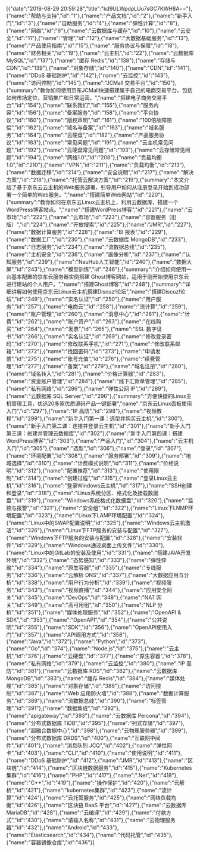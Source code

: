 [{"date":"2018-08-29 20:59:28","title":"kd9ULWpdpLUu7sGC7KWH8A=="},{"name":"帮助与支持","id":"1"},{"name":"产品文档","id":"2"},{"name":"新手入门","id":"3"},{"name":"自助服务","id":"4"},{"name":"弹性计算","id":"8"},{"name":"网络","id":"9"},{"name":"云数据库与缓存","id":"10"},{"name":"云安全","id":"11"},{"name":"管理","id":"12"},{"name":"大数据基础服务","id":"13"},{"name":"产品使用指南","id":"15"},{"name":"服务协议与保障","id":"18"},{"name":"财务相关","id":"19"},{"name":"云主机","id":"22"},{"name":"云数据库 MySQL","id":"137"},{"name":"缓存 Redis","id":"138"},{"name":"存储与CDN","id":"139"},{"name":"对象存储","id":"140"},{"name":"CDN","id":"141"},{"name":"DDoS 基础防护","id":"142"},{"name":"云监控","id":"143"},{"name":"访问控制","id":"145"},{"name":"JCMall 交易平台","id":"150"},{"summary":"教你如何使用京东JCMall快速搭建属于自己的电商交易平台。包括如何市场定位，营销推广和日常运营。","name":"搭建电子商务交易平台","id":"154"},{"name":"联系我们","id":"155"},{"name":"服务内容","id":"156"},{"name":"备案服务","id":"158"},{"name":"平台协议","id":"160"},{"name":"版权声明","id":"161"},{"name":"100倍故障赔偿","id":"162"},{"name":"域名与备案","id":"163"},{"name":"域名服务","id":"164"},{"name":"云硬盘","id":"182"},{"name":"产品服务协议","id":"183"},{"name":"常见问题","id":"191"},{"name":"云主机常见问题","id":"192"},{"name":"云硬盘常见问题","id":"193"},{"name":"云存储常见问题","id":"194"},{"name":"网络1.0","id":"208"},{"name":"负载均衡1.0","id":"210"},{"name":"VPN","id":"211"},{"name":"负载均衡","id":"213"},{"name":"数据迁移","id":"214"},{"name":"安全说明","id":"217"},{"name":"解决方案","id":"218"},{"name":"托管云解决方案","id":"219"},{"summary":"本文介绍了基于京东云云主机的Web服务部署，引导用户如何从注册登录开始到成功部署一个简单的Web服务。","name":"搭建简单Web网站","id":"220"},{"summary":"教你如何在京东云Linux云主机上，利用云数据库，搭建一个WordPress博客站点。","name":"搭建WordPress博客","id":"221"},{"name":"云市场","id":"222"},{"name":"云市场","id":"223"},{"name":"容器服务（旧版）","id":"224"},{"name":"开放搜索","id":"225"},{"name":"JMR","id":"227"},{"name":"数据计算服务","id":"228"},{"name":"BI 报表","id":"229"},{"name":"数据工厂","id":"230"},{"name":"云数据库 MongoDB","id":"233"},{"name":"日志服务","id":"234"},{"name":"流数据总线","id":"235"},{"name":"主机安全","id":"236"},{"name":"画像分析","id":"237"},{"name":"认知服务","id":"239"},{"name":"NeuHub人工智能","id":"240"},{"name":"数据大屏","id":"243"},{"name":"模型训练","id":"246"},{"summary":"介绍如何使用一台基本配置的京东云服务器实例搭建 Ghost博客网站，适用于刚开始使用京东云进行建站的个人用户。","name":"搭建Ghost博客","id":"248"},{"summary":"详细讲解如何使用京东云Linux云主机搭建Discuz!论坛","name":"搭建Discuz!论坛","id":"249"},{"name":"实名认证","id":"250"},{"name":"用户服务","id":"257"},{"name":"电商云","id":"258"},{"name":"流计算","id":"259"},{"name":"账户管理","id":"260"},{"name":"消息中心","id":"261"},{"name":"计费","id":"262"},{"name":"账户资产","id":"263"},{"name":"在线购买","id":"264"},{"name":"发票","id":"265"},{"name":"SSL 数字证书","id":"266"},{"name":"实名认证","id":"269"},{"name":"修改登录密码","id":"270"},{"name":"修改联系手机","id":"271"},{"name":"修改联系邮箱","id":"272"},{"name":"找回密码","id":"273"},{"name":"申请发票","id":"275"},{"name":"账号充值","id":"276"},{"name":"续费管理","id":"277"},{"name":"备案","id":"279"},{"name":"域名注册","id":"280"},{"name":"域名转入","id":"281"},{"name":"价格计算器","id":"283"},{"name":"资金账户管理","id":"284"},{"name":"线下汇款单管理","id":"285"},{"name":"私有网络","id":"286"},{"name":"弹性公网 IP","id":"289"},{"name":"云数据库 SQL Server","id":"296"},{"summary":"方便快捷的Linux主机管理工具，优选20多家优质源码产品一键部署","name":"京东云Linux面板使用入门","id":"297"},{"name":"IP 高防","id":"298"},{"name":"视频教程","id":"299"},{"name":"新手入门第一课：选型并购买云主机","id":"300"},{"name":"新手入门第二课：连接并登录云主机","id":"301"},{"name":"新手入门第三课：创建并管理云数据库","id":"302"},{"name":"新手入门第四课：搭建WordPress博客","id":"303"},{"name":"产品入门","id":"304"},{"name":"云主机入门","id":"305"},{"name":"选型","id":"306"},{"name":"登录","id":"307"},{"name":"环境配置","id":"308"},{"name":"服务部署","id":"309"},{"name":"地域选择","id":"310"},{"name":"计费模式说明","id":"311"},{"name":"价格说明","id":"312"},{"name":"配置推荐","id":"313"},{"name":"使用限制","id":"314"},{"name":"创建过程","id":"315"},{"name":"登录Linux云主机","id":"316"},{"name":"登录Windows云主机","id":"317"},{"name":"SSH创建和登录","id":"318"},{"name":"Linux系统分区、格式化及挂载数据盘","id":"319"},{"name":"Windows系统格式化数据盘","id":"320"},{"name":"监控与报警","id":"321"},{"name":"安全组","id":"322"},{"name":"Linux下LNMP环境配置","id":"323"},{"name":"Linux下LAMP环境配置","id":"324"},{"name":"Linux中的SWAP配置说明","id":"325"},{"name":"Windows云主机激活","id":"326"},{"name":"Linux下FTP服务的安装与配置","id":"327"},{"name":"Windows下FTP服务的安装与配置","id":"328"},{"name":"安装软件","id":"329"},{"name":"Windows通过桌面上传文件","id":"330"},{"name":"Linux中的GitLab的安装及使用","id":"331"},{"name":"搭建JAVA开发环境","id":"332"},{"name":"态势感知","id":"333"},{"name":"弹性伸缩","id":"334"},{"name":"原生容器","id":"335"},{"name":"专线服务","id":"336"},{"name":"云解析 DNS","id":"337"},{"name":"大数据应用与分析","id":"338"},{"name":"用户行为分析","id":"339"},{"name":"视频服务","id":"343"},{"name":"视频直播","id":"344"},{"name":"应用安全网关","id":"345"},{"name":"DevOps","id":"348"},{"name":"NAT 网关","id":"349"},{"name":"高可用组","id":"350"},{"name":"NLP 分析","id":"351"},{"name":"媒体处理服务","id":"352"},{"name":"OpenAPI & SDK","id":"353"},{"name":"OpenAPI","id":"354"},{"name":"公共说明","id":"355"},{"name":"SDK","id":"356"},{"name":"OpenAPI使用入门","id":"357"},{"name":"API调用方式","id":"358"},{"name":"Java","id":"372"},{"name":"Python","id":"373"},{"name":"Go","id":"374"},{"name":"Node.js","id":"375"},{"name":"云主机","id":"376"},{"name":"云硬盘","id":"377"},{"name":"原生容器","id":"378"},{"name":"私有网络","id":"379"},{"name":"云监控","id":"380"},{"name":"IP 高防","id":"381"},{"name":"云数据库 RDS","id":"382"},{"name":"云数据库 MongoDB","id":"383"},{"name":"缓存 Redis","id":"384"},{"name":"媒体处理","id":"385"},{"name":"对象存储","id":"386"},{"name":"访问控制","id":"387"},{"name":"Web 应用防火墙","id":"388"},{"name":"数据计算服务","id":"389"},{"name":"流数据总线","id":"390"},{"name":"标签管理","id":"391"},{"name":"数据集成","id":"392"},{"name":"apigateway","id":"393"},{"name":"云数据库 Percona","id":"394"},{"name":"分布式数据库 TiDB","id":"395"},{"name":"列式存储","id":"397"},{"name":"超融合数据中心","id":"398"},{"name":"云物理服务器","id":"399"},{"name":"分布式数据库 DRDS","id":"400"},{"name":"互联网中间件","id":"401"},{"name":"消息队列 JCQ","id":"402"},{"name":"弹性网卡","id":"403"},{"name":"CLI","id":"410"},{"name":"使用说明","id":"411"},{"name":"DDoS 基础防护","id":"412"},{"name":"JMR","id":"413"},{"name":"区块链","id":"414"},{"name":"区块链数据服务","id":"415"},{"name":"Kubernetes 集群","id":"416"},{"name":"PHP","id":"417"},{"name":".Net","id":"418"},{"name":"C++","id":"419"},{"name":"操作保护","id":"420"},{"name":"云解析","id":"421"},{"name":"kubernetes集群","id":"423"},{"name":"流计算","id":"424"},{"name":"云托管服务","id":"425"},{"name":"网络负载均衡","id":"426"},{"name":"区块链 BaaS 平台","id":"427"},{"name":"云数据库 MariaDB","id":"428"},{"name":"云编译","id":"429"},{"name":"付款方式","id":"430"},{"name":"请输入名称","id":"431"},{"name":"云物理服务器","id":"432"},{"name":"Android","id":"433"},{"name":"Elasticsearch","id":"434"},{"name":"代码托管","id":"435"},{"name":"容器镜像仓库","id":"436"}]